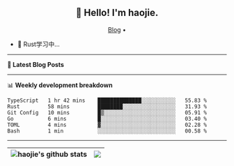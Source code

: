 <h2 align="center">👋 Hello! I'm haojie.</h2>
<p align="center">
  <a href="https://aoyouer.com">Blog</a> •
</p>


- 🔭 Rust学习中...


-------

**📝 Latest Blog Posts**


-------

📊 **Weekly development breakdown**
<!--START_SECTION:waka-->

```text
TypeScript   1 hr 42 mins    ██████████████░░░░░░░░░░░   55.83 %
Rust         58 mins         ████████░░░░░░░░░░░░░░░░░   31.93 %
Git Config   10 mins         █▒░░░░░░░░░░░░░░░░░░░░░░░   05.91 %
Go           6 mins          █░░░░░░░░░░░░░░░░░░░░░░░░   03.40 %
TOML         4 mins          ▓░░░░░░░░░░░░░░░░░░░░░░░░   02.28 %
Bash         1 min           ░░░░░░░░░░░░░░░░░░░░░░░░░   00.58 %
```

<!--END_SECTION:waka-->

-------



| <img align="center" src="https://github-readme-stats.vercel.app/api?username=haojie06&show_icons=true&theme=graywhite&show_icons=true&count_private=true&include_all_commits=true&hide_border=true" alt="haojie's github stats" /> | <img align="center" src="https://github-readme-stats.vercel.app/api/top-langs/?username=haojie06&layout=compact&theme=graywhite&hide_border=true&hide=css,html" /> |
| ------------- | ------------- |


